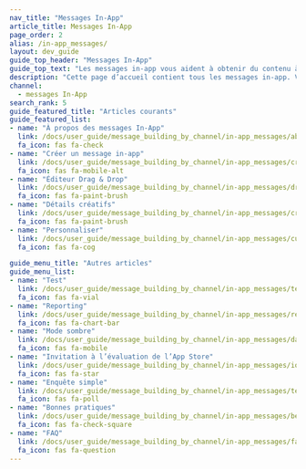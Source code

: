 ```yaml
---
nav_title: "Messages In-App"
article_title: Messages In-App
page_order: 2
alias: /in-app_messages/
layout: dev_guide
guide_top_header: "Messages In-App"
guide_top_text: "Les messages in-app vous aident à obtenir du contenu à votre utilisateur sans interrompre votre journée avec une notification push. Des messages in-app personnalisés et adaptés améliorent l’expérience utilisateur et aident votre audience à tirer le meilleur parti de votre application. Grâce à un choix de mises en page et d’outils de personnalisation, les messages In-App supposent un engagement inédit de vos utilisateurs."
description: "Cette page d’accueil contient tous les messages in-app. Vous trouverez ici des articles sur l’éditeur Drag & Drop et d’autres expliquant comment créer des messages in-app, personnaliser vos messages, votre reporting, etc."
channel:
  - messages In-App
search_rank: 5
guide_featured_title: "Articles courants"
guide_featured_list:
- name: "À propos des messages In-App"
  link: /docs/user_guide/message_building_by_channel/in-app_messages/about/
  fa_icon: fas fa-check
- name: "Créer un message in-app"
  link: /docs/user_guide/message_building_by_channel/in-app_messages/create/
  fa_icon: fas fa-mobile-alt
- name: "Éditeur Drag & Drop"
  link: /docs/user_guide/message_building_by_channel/in-app_messages/drag_and_drop
  fa_icon: fas fa-paint-brush
- name: "Détails créatifs"
  link: /docs/user_guide/message_building_by_channel/in-app_messages/creative_details/
  fa_icon: fas fa-paint-brush
- name: "Personnaliser"
  link: /docs/user_guide/message_building_by_channel/in-app_messages/customize/
  fa_icon: fas fa-cog

guide_menu_title: "Autres articles"
guide_menu_list:
- name: "Test"
  link: /docs/user_guide/message_building_by_channel/in-app_messages/testing/
  fa_icon: fas fa-vial
- name: "Reporting"
  link: /docs/user_guide/message_building_by_channel/in-app_messages/reporting/
  fa_icon: fas fa-chart-bar
- name: "Mode sombre"
  link: /docs/user_guide/message_building_by_channel/in-app_messages/dark-mode/
  fa_icon: fas fa-mobile
- name: "Invitation à l’évaluation de l’App Store"
  link: /docs/user_guide/message_building_by_channel/in-app_messages/ios_app_rating_prompt/
  fa_icon: fas fa-star
- name: "Enquête simple"
  link: /docs/user_guide/message_building_by_channel/in-app_messages/templates/simple_survey/
  fa_icon: fas fa-poll
- name: "Bonnes pratiques"
  link: /docs/user_guide/message_building_by_channel/in-app_messages/best_practices
  fa_icon: fas fa-check-square
- name: "FAQ"
  link: /docs/user_guide/message_building_by_channel/in-app_messages/faq/
  fa_icon: fas fa-question
---
```

<br><br>
